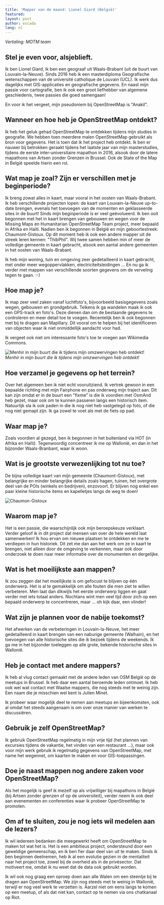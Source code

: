 ```yaml
---
title: 'Mapper van de maand: Lionel Giard (België)'
featured:
layout: post
author: escada
lang: nl
---
```

_Vertaling: MOTM team_

## Stel je even voor, alsjeblieft.

Ik ben Lionel Giard, ik ben een geograaf uit Waals-Brabant (uit de buurt van Louvain-la-Neuve). Sinds 2016 heb ik een masterdiploma Geografische wetenschappen van de université catholique de Louvain (UCL).<!-- Niet vertalen, dit is niet hetzelfde als de Katholieke Universiteit Leuven, zie Wikipedia -->
Ik werk dus dagelijks met GIS-applicaties en geografische gegevens. En naast mijn passie voor cartografie, ben ik ook een groot liefhebber van algemene geschiedenis, twee passies die goed samengaan!

En voor ik het vergeet, mijn pseudoniem bij OpenStreetMap is "Anakil".

## Wanneer en hoe heb je OpenStreetMap ontdekt?

Ik heb het geluk gehad OpenStreetMap te ontdekken tijdens mijn studies in geografie. We hebben toen meerdere malen OpenStreetMap gebruikt als bron voor gegevens. Het is toen dat ik het project heb ontdekt. Ik ben er nauwer bij betrokken geraakt tijdens het laatste jaar van mijn masterstudies, tijdens de eerste inter-universitaire mapathon in 2016, alsook door de latere mapathons van Artsen zonder Grenzen in Brussel. Ook de State of the Map in België speelde hierin een rol.

## Wat map je zoal? Zijn er verschillen met je beginperiode?

Ik breng zowat alles in kaart, maar vooral in het oosten van Waals-Brabant. Ik heb verschillende projecten lopen: de kaart van Louvain-la-Neuve up-to-date brengen, evenals het toevoegen van de momenten en geklasseerde sites in de buurt!
Sinds mijn beginperiode is er veel geëvolueerd. Ik ben ooit begonnen met het in kaart brengen van gebouwen en wegen voor de Missing Maps en  Humanitarian OpenStreetMap Team project, meer bepaald in Afrika en Haïti. Nadien ben ik begonnen in België en mijn geboortestreek: Chaumont-Gistoux. Op dit moment heb ik ook een andere mapper uit de streek leren kennen: "ThibPhil".
Wij twee samen hebben min of meer de volledige gemeente in kaart gebracht, alsook een aantal andere gemeenten in het oosten van Waals-Brabant.

Ik heb mijn woning, tuin en omgeving zeer gedetailleerd in kaart gebracht, met onder meer wegoppervlakken, electriciteitsleidingen … En nu ga ik verder met mappen van verschillende soorten gegevens om de verveling tegen te gaan. :-)

## Hoe map je?

Ik map zeer veel zaken vanaf luchtfoto's, bijvoorbeeld basisgegevens zoals wegen, gebouwen en grondgebruik.
Telkens ik ga wandelen maak ik ook een GPS-track en foto's. Deze dienen dan om de bestaande gegevens te controleren en meer detail toe te voegen. Recentelijk ben ik ook begonnen met bij te dragen aan Mapillary. Dit vooral om te helpen bij het identificeren van objecten waar ik niet onmiddellijk aandacht voor had.

Ik vergeet ook niet om interessante foto's toe te voegen aan Wikimedia Commons.

![Menhir in mijn buurt die ik tijdens mijn omzwervingen heb ontdekt!](https://photos.smugmug.com/OSM/Screenshots/Mapper-in-the-Spotlight/Lionel-Giard/i-7cLXrTG/0/34093fa6/S/menhir-S.png)
*Menhir in mijn buurt die ik tijdens mijn omzwervingen heb ontdekt!*

## Hoe verzamel je gegevens op het terrein?
Over het algemeen ben ik niet echt vooruitziend. Ik vertrek gewoon in een bepaalde richting met mijn Fairphone en pas onderweg mijn traject aan. Dit kan zijn omdat er in de buurt een "fixme" is die ik voordien met OsmAnd heb gezet, maar ook om te kunnen passeren langs een historisch item. Natuurlijk sla ik ook paden in die ik nog niet heb vastgelegd op foto, of die nog niet gemapt zijn.
Ik ga zowel te voet als met de fiets op pad.

## Waar map je?

Zoals voordien al gezegd, ben ik begonnen in het buitenland via HOT (in Afrika en Haïti). Tegenwoordig concentreer ik me op Wallonië, en dan in het bijzonder Waals-Branbant, waar ik woon.

## Wat is je grootste verwezenlijking tot nu toe?

De bijna volledige kaart van mijn gemeente (Chaumont-Gistoux), met belangrijke en minder belangrijke details zoals hagen, tuinen, het overgrote deel van de POIs (winkels en bedrijven), enzovoort. Er blijven nog enkel een paar kleine historische items en kapelletjes langs de weg te doen!

![Chaumon-Gistoux](https://photos.smugmug.com/OSM/Screenshots/Mapper-in-the-Spotlight/Lionel-Giard/i-zRLWsFq/0/35bdd5e7/M/image-M.png)



## Waarom map je?

Het is een passie, die waarschijnlijk ook mijn beroepskeuze verklaart. Verder geloof ik in dit project dat mensen van over de hele wereld laat samenwerken! Ik hou ervan om nieuwe plaatsen te ontdekken en me te verdiepen in hun historiek. Dit zet me dan aan het werk om ze in kaart te brengen, niet alleen door de omgeving te verkennen, maar ook door onderzoek te doen naar meer informatie over de monumenten en dergelijke.

## Wat is het moeilijkste aan mappen?

Ik zou zeggen dat het moeilijkste is om gefocust te blijven op één onderwerp. Het is al te gemakkelijk om alle fouten die men ziet te willen verbeteren. Men laat dan dikwijls het eerste onderwerp liggen en gaat verder met iets totaal anders.
Nochtans wint men veel tijd door zich op een bepaald onderwerp te concentreren, maar … oh kijk daar, een vlinder!

## Wat zijn je plannen voor de nabije toekomst?

Het afwerken van de verbeteringen in Louvain-la-Neuve, het meer gedetailleerd in kaart brengen van een naburige gemeente (Walhain), en het toevoegen van alle historische sites die ik bezoek tijdens de weekends. Ik ga me in het bijzonder toeleggen op alle grote, bekende historische sites in Wallonië.

## Heb je contact met andere mappers?

Ik heb al vlug contact gemaakt met de andere leden van OSM België op de meetups in Brussel. Ik heb daar een aantal beroemde leden ontmoet. Ik heb ook wel wat contact met Waalse mappers, die nog steeds met te weinig zijn. Een naam die je misschien wel kent is Julien Minet.

Ik probeer waar mogelijk deel te nemen aan meetups en bijeenkomsten, ook al omdat het steeds aangenaam is om over onze manier van werken te discussiëren.

## Gebruik je zelf OpenStreetMap?

Ik gebruik OpenStreetMap regelmatig in mijn vrije tijd (het plannen van excursies tijdens de vakantie, het vinden van een restaurant …), maar ook voor mijn werk gebruik ik regelmatig gegevens van OpenStreetMap, met name het wegennet, om kaarten te maken en voor GIS-toepassingen.

## Doe je naast mappen nog andere zaken voor OpenStreetMap?

Als het mogelijk is geef ik mezelf op als vrijwilliger bij mapathons in België (bij Artsen zonder grenzen of op de universiteit), verder neem ik ook deel aan evenementen en conferenties waar ik probeer OpenStreetMap te promoten.

## Om af te sluiten, zou je nog iets wil medelen aan de lezers?

Ik wil iedereen bedanken die meegewerkt heeft om OpenStreetMap te maken tot wat het is. Het is een ambitieus project, ondersteund door een geweldige gemeenschap, en ik ben fier daar deel van uit te maken. Sinds ik ben beginnen deelnemen, heb ik al een evolutie gezien in de mentaliteit naar het project toe, zowel bij de overheid als in de privésector. Dat motiveert me, omdat ik nu weet dat de data ook gebruikt worden.

Ik wil ook nog graag een oproep doen aan alle Walen om een steentje bij te dragen aan OpenStreetMap. We zijn nog steeds met te weinig in Wallonië, terwijl er nog veel werk te verzetten is. Aarzel niet om eens langs te komen op een meetup, of als dat niet kan, contact op te nemen via ons chatkanaal op Riot.

